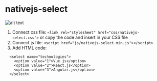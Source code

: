 # nativejs-select
![alt text](https://pp.userapi.com/c846521/v846521931/6ea5c/cIZpn7ze6RA.jpg)
1. Connect css file: `<link rel="stylesheet" href="css/nativejs-select.css">` or copy the code and insert in your CSS file
2. Connect js file: `<script href="js/nativejs-select.min.js"></script>`
3. Add HTML code:
```
  <select name="technologies">
    <option value="1">Vue.js</option>
    <option value="2">React.js</option>
    <option value="3">Angular.js</option>
  </select>
```
